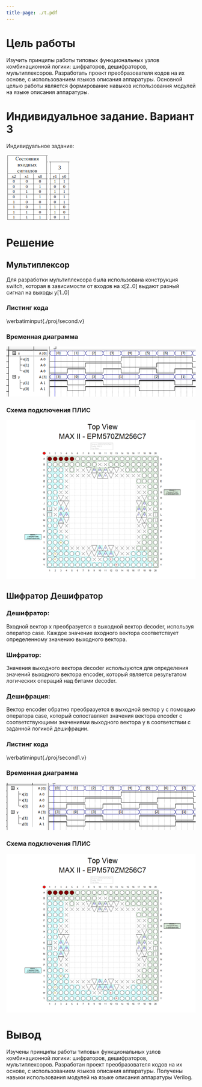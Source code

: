 ```yaml
---
title-page: ./t.pdf
---
```


# Цель работы

Изучить принципы работы типовых функциональных узлов комбинационной логики: шифраторов, дешифраторов, мультиплексоров. Разработать проект преобразователя кодов на их основе, с использованием языков описания аппаратуры. Основной целью работы является формирование навыков использования модулей на языке описания аппаратуры.

# Индивидуальное задание. Вариант 3

Индивидуальное задание:

![Состояния входных сигналов](image.png) ![Состояния выходных сигналов](image-1.png)

# Решение

## Мультиплексор

Для разработки мультиплексора была использована конструкция switch, которая в зависимости от входов на x[2..0] выдают разный сигнал на выходы y[1..0]

### Листинг кода

\verbatiminput{./proj/second.v}

### Временная диаграмма

![Временная диаграмма](image-5.png)

### Схема подключения ПЛИС

![Схема подключения ПЛИС](image-2.png)

## Шифратор Дешифратор

### Дешифратор:

Входной вектор x преобразуется в выходной вектор decoder, используя оператор case. Каждое значение входного вектора соответствует определенному значению выходного вектора.

### Шифратор:

Значения выходного вектора decoder используются для определения значений выходного вектора encoder, который является результатом логических операций над битами decoder.

### Дешифрация:

Вектор encoder обратно преобразуется в выходной вектор y с помощью оператора case, который сопоставляет значения вектора encoder с соответствующими значениями выходного вектора y в соответствии с заданной логикой дешифрации.

### Листинг кода

\verbatiminput{./proj/second1.v}

### Временная диаграмма

![Временная диаграмма](image-4.png)

### Схема подключения ПЛИС

![Схема подключения ПЛИС](image-2.png)

# Вывод

Изучены принципы работы типовых функциональных узлов комбинационной логики: шифраторов, дешифраторов, мультиплексоров. Разработан проект преобразователя кодов на их основе, с использованием языков описания аппаратуры. Получены навыки использования модулей на языке описания аппаратуры Verilog.

